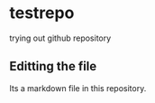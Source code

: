 # testrepo
trying out github repository

## Editting the file

Its a markdown file in this repository.
